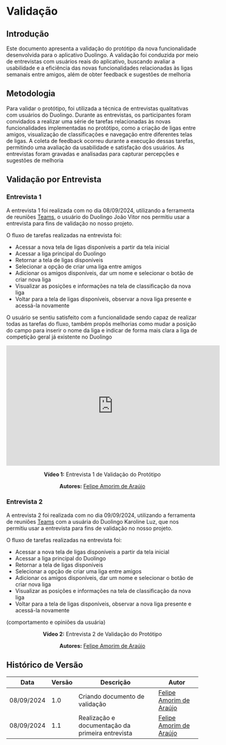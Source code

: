 # Validação

## Introdução

Este documento apresenta a validação do protótipo da nova funcionalidade desenvolvida para o aplicativo Duolingo. A validação foi conduzida por meio de entrevistas com usuários reais do aplicativo, buscando avaliar a usabilidade e a eficiência das novas funcionalidades relacionadas às ligas semanais entre amigos, além de obter feedback e sugestões de melhoria

## Metodologia

Para validar o protótipo, foi utilizada a técnica de entrevistas qualitativas com usuários do Duolingo. Durante as entrevistas, os participantes foram convidados a realizar uma série de tarefas relacionadas às novas funcionalidades implementadas no protótipo, como a criação de ligas entre amigos, visualização de classificações e navegação entre diferentes telas de ligas. A coleta de feedback ocorreu durante a execução dessas tarefas, permitindo uma avaliação da usabilidade e satisfação dos usuários. As entrevistas foram gravadas e analisadas para capturar percepções e sugestões de melhoria

## Validação por Entrevista

### Entrevista 1

A entrevista 1 foi realizada com no dia 08/09/2024, utilizando a ferramenta de reuniões [Teams](../../Planejamento/comunicacao.md#teams), o usuário do Duolingo João Vitor nos permitiu usar a entrevista para fins de validação no nosso projeto.

O fluxo de tarefas realizadas na entrevista foi:

- Acessar a nova tela de ligas disponíveis a partir da tela inicial
- Acessar a liga principal do Duolingo
- Retornar a tela de ligas disponíveis
- Selecionar a opção de criar uma liga entre amigos
- Adicionar os amigos disponíveis, dar um nome e selecionar o botão de criar nova liga
- Visualizar as posições e informações na tela de classificação da nova liga
- Voltar para a tela de ligas disponíveis, observar a nova liga presente e acessá-la novamente

O usuário se sentiu satisfeito com a funcionalidade sendo capaz de realizar todas as tarefas do fluxo, também propôs melhorias como mudar a posição do campo para inserir o nome da liga e indicar de forma mais clara a liga de competição geral já existente no Duolingo

<center>

<iframe width="560" height="315" src="https://www.youtube.com/embed/iMdAUJWdz5U?si=PCwyL3Z01Ffjj4Yk" title="YouTube video player" frameborder="0" allow="accelerometer; autoplay; clipboard-write; encrypted-media; gyroscope; picture-in-picture; web-share" referrerpolicy="strict-origin-when-cross-origin" allowfullscreen></iframe>

**Vídeo 1:** Entrevista 1 de Validação do Protótipo

**Autores:** [Felipe Amorim de Araújo](https://github.com/lipeaaraujo)

</center>

### Entrevista 2

A entrevista 2 foi realizada com no dia 09/09/2024, utilizando a ferramenta de reuniões [Teams](../../Planejamento/comunicacao.md#teams) com a usuária do Duolingo Karoline Luz, que nos permitiu usar a entrevista para fins de validação no nosso projeto.

O fluxo de tarefas realizadas na entrevista foi:

- Acessar a nova tela de ligas disponíveis a partir da tela inicial
- Acessar a liga principal do Duolingo
- Retornar a tela de ligas disponíveis
- Selecionar a opção de criar uma liga entre amigos
- Adicionar os amigos disponíveis, dar um nome e selecionar o botão de criar nova liga
- Visualizar as posições e informações na tela de classificação da nova liga
- Voltar para a tela de ligas disponíveis, observar a nova liga presente e acessá-la novamente

(comportamento e opiniões da usuária)

<center>

**Vídeo 2:** Entrevista 2 de Validação do Protótipo

**Autores:** [Felipe Amorim de Araújo](https://github.com/lipeaaraujo)

</center>

## Histórico de Versão

<center>

| Data | Versão | Descrição | Autor |
| ---- | ------ | --------- | ----- |
| 08/09/2024 | 1.0 | Criando documento de validação | [Felipe Amorim de Araújo](https://github.com/lipeaaraujo) |
| 08/09/2024 | 1.1 | Realização e documentação da primeira entrevista | [Felipe Amorim de Araújo](https://github.com/lipeaaraujo) |

</center>
